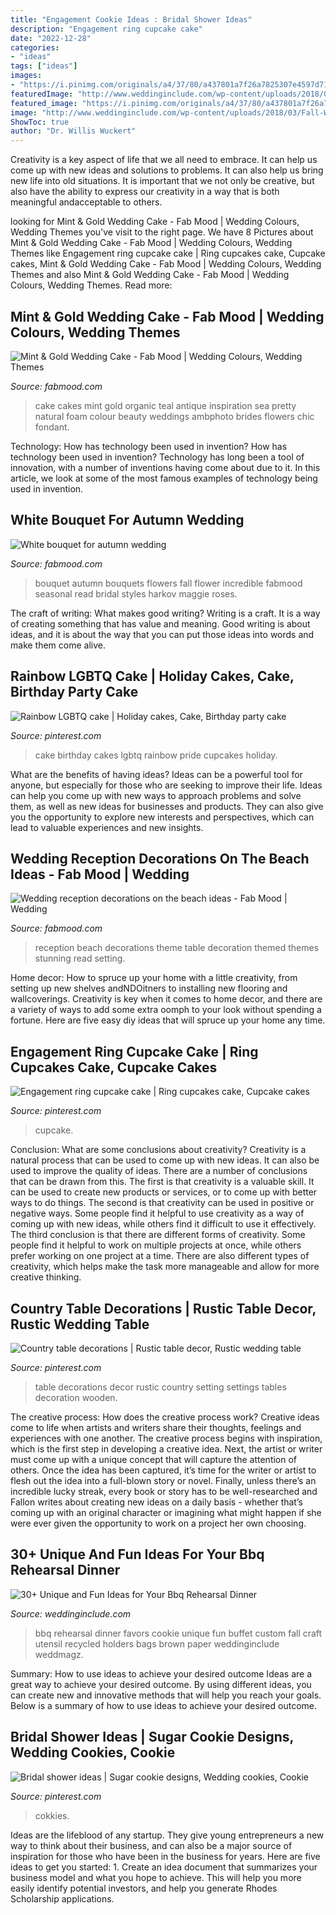 ```yaml
---
title: "Engagement Cookie Ideas : Bridal Shower Ideas"
description: "Engagement ring cupcake cake"
date: "2022-12-28"
categories:
- "ideas"
tags: ["ideas"]
images:
- "https://i.pinimg.com/originals/a4/37/80/a437801a7f26a7825307e4597d7120aa.jpg"
featuredImage: "http://www.weddinginclude.com/wp-content/uploads/2018/03/Fall-Wedding-Custom-Favors-Cookie-Buffet-Bags-Recycled-Brown-Craft-Paper-BBQ-utensil-holders-on-Etsy-45.00.jpg"
featured_image: "https://i.pinimg.com/originals/a4/37/80/a437801a7f26a7825307e4597d7120aa.jpg"
image: "http://www.weddinginclude.com/wp-content/uploads/2018/03/Fall-Wedding-Custom-Favors-Cookie-Buffet-Bags-Recycled-Brown-Craft-Paper-BBQ-utensil-holders-on-Etsy-45.00.jpg"
ShowToc: true
author: "Dr. Willis Wuckert"
---
```



Creativity is a key aspect of life that we all need to embrace. It can help us come up with new ideas and solutions to problems. It can also help us bring new life into old situations. It is important that we not only be creative, but also have the ability to express our creativity in a way that is both meaningful andacceptable to others.

	

		
looking for Mint &amp; Gold Wedding Cake - Fab Mood | Wedding Colours, Wedding Themes you've visit to the right page. We have 8 Pictures about Mint &amp; Gold Wedding Cake - Fab Mood | Wedding Colours, Wedding Themes like Engagement ring cupcake cake | Ring cupcakes cake, Cupcake cakes, Mint &amp; Gold Wedding Cake - Fab Mood | Wedding Colours, Wedding Themes and also Mint &amp; Gold Wedding Cake - Fab Mood | Wedding Colours, Wedding Themes. Read more:
		
    
## Mint &amp; Gold Wedding Cake - Fab Mood | Wedding Colours, Wedding Themes

<img loading=lazy src="https://www.fabmood.com/wp-content/uploads/2013/08/wedding-cake22.jpg" onerror="this.onerror=null;this.src='https://tse3.mm.bing.net/th?id=OIP.nnEvs-TxzmpFP2pKxk0TuwHaKH&amp;pid=15.1';" alt="Mint &amp; Gold Wedding Cake - Fab Mood | Wedding Colours, Wedding Themes">

_Source: fabmood.com_

>cake cakes mint gold organic teal antique inspiration sea pretty natural foam colour beauty weddings ambphoto brides flowers chic fondant. 

	

Technology: How has technology been used in invention?
How has technology been used in invention? Technology has long been a tool of innovation, with a number of inventions having come about due to it. In this article, we look at some of the most famous examples of technology being used in invention.

    
## White Bouquet For Autumn Wedding

<img loading=lazy src="https://www.fabmood.com/wp-content/uploads/2013/08/wedding-bouquet65.jpg" onerror="this.onerror=null;this.src='https://tse2.mm.bing.net/th?id=OIP.syZbHHDq_2lqv45YPGlYTgHaKH&amp;pid=15.1';" alt="White bouquet for autumn wedding">

_Source: fabmood.com_

>bouquet autumn bouquets flowers fall flower incredible fabmood seasonal read bridal styles harkov maggie roses. 

	

The craft of writing: What makes good writing?
Writing is a craft. It is a way of creating something that has value and meaning. Good writing is about ideas, and it is about the way that you can put those ideas into words and make them come alive.

    
## Rainbow LGBTQ Cake | Holiday Cakes, Cake, Birthday Party Cake

<img loading=lazy src="https://i.pinimg.com/originals/07/66/40/0766409379fc0a1dd4b0ab8344e18368.jpg" onerror="this.onerror=null;this.src='https://tse4.mm.bing.net/th?id=OIP.2WZ-giGBVYHktU4nfLxTPAHaLH&amp;pid=15.1';" alt="Rainbow LGBTQ cake | Holiday cakes, Cake, Birthday party cake">

_Source: pinterest.com_

>cake birthday cakes lgbtq rainbow pride cupcakes holiday. 

	

What are the benefits of having ideas?
Ideas can be a powerful tool for anyone, but especially for those who are seeking to improve their life. Ideas can help you come up with new ways to approach problems and solve them, as well as new ideas for businesses and products. They can also give you the opportunity to explore new interests and perspectives, which can lead to valuable experiences and new insights.

    
## Wedding Reception Decorations On The Beach Ideas - Fab Mood | Wedding

<img loading=lazy src="https://www.fabmood.com/wp-content/uploads/2013/08/tablescapes55.jpg" onerror="this.onerror=null;this.src='https://tse4.mm.bing.net/th?id=OIP.8T8MH-2nU8HDgZVvo7MT5AHaK8&amp;pid=15.1';" alt="Wedding reception decorations on the beach ideas - Fab Mood | Wedding">

_Source: fabmood.com_

>reception beach decorations theme table decoration themed themes stunning read setting. 

	

Home decor: How to spruce up your home with a little creativity, from setting up new shelves andNDOitners to installing new flooring and wallcoverings.
Creativity is key when it comes to home decor, and there are a variety of ways to add some extra oomph to your look without spending a fortune. Here are five easy diy ideas that will spruce up your home any time.

    
## Engagement Ring Cupcake Cake | Ring Cupcakes Cake, Cupcake Cakes

<img loading=lazy src="https://i.pinimg.com/originals/a4/37/80/a437801a7f26a7825307e4597d7120aa.jpg" onerror="this.onerror=null;this.src='https://tse2.mm.bing.net/th?id=OIP.LMVI9MOirjQQ3I12rmJIYQHaJ4&amp;pid=15.1';" alt="Engagement ring cupcake cake | Ring cupcakes cake, Cupcake cakes">

_Source: pinterest.com_

>cupcake. 

	

Conclusion: What are some conclusions about creativity?
Creativity is a natural process that can be used to come up with new ideas. It can also be used to improve the quality of ideas. There are a number of conclusions that can be drawn from this. The first is that creativity is a valuable skill. It can be used to create new products or services, or to come up with better ways to do things. The second is that creativity can be used in positive or negative ways. Some people find it helpful to use creativity as a way of coming up with new ideas, while others find it difficult to use it effectively. The third conclusion is that there are different forms of creativity. Some people find it helpful to work on multiple projects at once, while others prefer working on one project at a time. There are also different types of creativity, which helps make the task more manageable and allow for more creative thinking.

    
## Country Table Decorations | Rustic Table Decor, Rustic Wedding Table

<img loading=lazy src="https://i.pinimg.com/originals/1f/2b/ce/1f2bce8e93aa3c66f6c32e04d815e0eb.jpg" onerror="this.onerror=null;this.src='https://tse2.mm.bing.net/th?id=OIP.GnLcXPic3JPZn_A0nweXZwHaLF&amp;pid=15.1';" alt="Country table decorations | Rustic table decor, Rustic wedding table">

_Source: pinterest.com_

>table decorations decor rustic country setting settings tables decoration wooden. 

	

The creative process: How does the creative process work?
Creative ideas come to life when artists and writers share their thoughts, feelings and experiences with one another. The creative process begins with inspiration, which is the first step in developing a creative idea. Next, the artist or writer must come up with a unique concept that will capture the attention of others. Once the idea has been captured, it’s time for the writer or artist to flesh out the idea into a full-blown story or novel. Finally, unless there’s an incredible lucky streak, every book or story has to be well-researched and Fallon writes about creating new ideas on a daily basis - whether that’s coming up with an original character or imagining what might happen if she were ever given the opportunity to work on a project her own choosing.

    
## 30+ Unique And Fun Ideas For Your Bbq Rehearsal Dinner

<img loading=lazy src="http://www.weddinginclude.com/wp-content/uploads/2018/03/Fall-Wedding-Custom-Favors-Cookie-Buffet-Bags-Recycled-Brown-Craft-Paper-BBQ-utensil-holders-on-Etsy-45.00.jpg" onerror="this.onerror=null;this.src='https://tse3.mm.bing.net/th?id=OIP.SCTn7bmlM4zEa4Jl5jbnCwHaJ4&amp;pid=15.1';" alt="30+ Unique and Fun Ideas for Your Bbq Rehearsal Dinner">

_Source: weddinginclude.com_

>bbq rehearsal dinner favors cookie unique fun buffet custom fall craft utensil recycled holders bags brown paper weddinginclude weddmagz. 

	

Summary: How to use ideas to achieve your desired outcome
Ideas are a great way to achieve your desired outcome. By using different ideas, you can create new and innovative methods that will help you reach your goals. Below is a summary of how to use ideas to achieve your desired outcome.

    
## Bridal Shower Ideas | Sugar Cookie Designs, Wedding Cookies, Cookie

<img loading=lazy src="https://i.pinimg.com/originals/4d/f2/40/4df24033e74f00147092f7195515dbd3.jpg" onerror="this.onerror=null;this.src='https://tse1.mm.bing.net/th?id=OIP.KjDq5yXTlvUtPbDxCp9R-AHaJ4&amp;pid=15.1';" alt="Bridal shower ideas | Sugar cookie designs, Wedding cookies, Cookie">

_Source: pinterest.com_

>cokkies. 

	

Ideas are the lifeblood of any startup. They give young entrepreneurs a new way to think about their business, and can also be a major source of inspiration for those who have been in the business for years. Here are five ideas to get you started: 1. Create an idea document that summarizes your business model and what you hope to achieve. This will help you more easily identify potential investors, and help you generate Rhodes Scholarship applications. 
